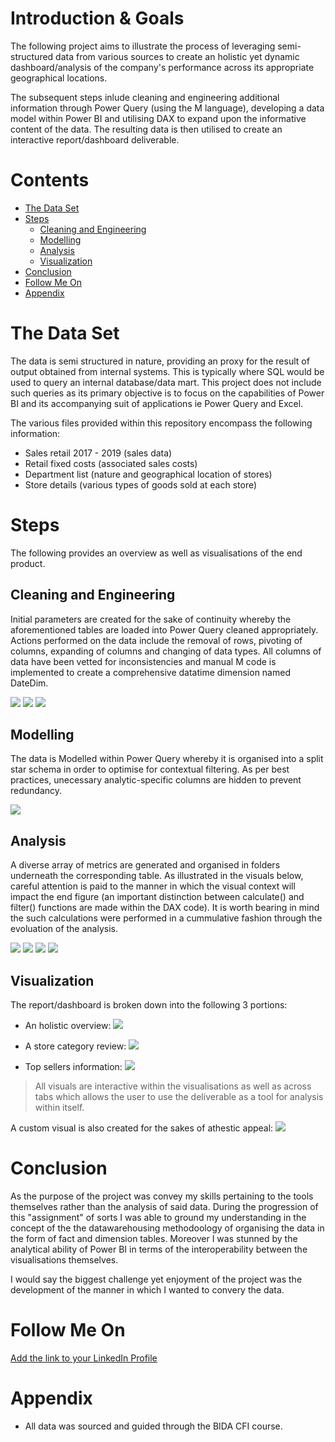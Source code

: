 # Introduction & Goals
The following project aims to illustrate the process of leveraging semi-structured data from various sources to create an holistic yet dynamic dashboard/analysis of the company's performance across its appropriate geographical locations. 

The subsequent steps inlude cleaning and engineering additional information through Power Query (using the M language), developing a data model within Power BI and utilising DAX to expand upon the informative content of the data. The resulting data is then utilised to create an interactive report/dashboard deliverable. 

# Contents

- [The Data Set](#the-data-set)
- [Steps](#steps)
  - [Cleaning and Engineering](#cleaning-and-engineering)
  - [Modelling](#modelling)
  - [Analysis](#analysis)
  - [Visualization](#visualization)
- [Conclusion](#conclusion)
- [Follow Me On](#follow-me-on)
- [Appendix](#appendix)

# The Data Set
The data is semi structured in nature, providing an proxy for the result of output obtained from internal systems. This is typically where SQL would be used to query an internal database/data mart. This project does not include such queries as its primary objective is to focus on the capabilities of Power BI and its accompanying suit of applications ie Power Query and Excel.

The various files provided within this repository encompass the following information: 
- Sales retail 2017 - 2019 (sales data)
- Retail fixed costs (associated sales costs)
- Department list (nature and geographical location of stores)
- Store details (various types of goods sold at each store)

# Steps
The following provides an overview as well as visualisations of the end product.

## Cleaning and Engineering
Initial parameters are created for the sake of continuity whereby the aforementioned tables are loaded into Power Query cleaned appropriately. Actions performed on the data include the removal of rows, pivoting of columns, expanding of columns and changing of data types. All columns of data have been vetted for inconsistencies and manual M code is implemented to create a comprehensive datatime dimension named DateDim. 

![](/Images/SalesFactTable1.png)
![](/Images/SalesFactTable2.png)
![](/Images/DateDim.png)

## Modelling
The data is Modelled within Power Query whereby it is organised into a split star schema in order to optimise for contextual filtering. As per best practices, unecessary analytic-specific columns are hidden to prevent redundancy. 

![](/Images/DataModel.png)

## Analysis
A diverse array of metrics are generated and organised in folders underneath the corresponding table. As illustrated in the visuals below, careful attention is paid to the manner in which the visual context will impact the end figure (an important distinction between calculate() and filter() functions are made within the DAX code). It is worth bearing in mind the such calculations were performed in a cummulative fashion through the evoluation of the analysis. 

![](Images/Analysis1.png)
![](Images/Analysis2.png)
![](Images/Analysis3.png)
![](Images/Analysis4.png)

## Visualization
The report/dashboard is broken down into the following 3 portions: 
- An holistic overview: 
![](/Images/Visual1.png)

- A store category review: 
![](/Images/Visual2.png)

- Top sellers information: 
![](/Images/Visual3.png)

> All visuals are interactive within the visualisations as well as across tabs which allows the user to use the deliverable as a tool for analysis within itself. 

A custom visual is also created for the sakes of athestic appeal: 
![](/Images/Visual5.png)

# Conclusion
As the purpose of the project was convey my skills pertaining to the tools themselves rather than the analysis of said data. During the progression of this "assignment" of sorts I was able to ground my understanding in the concept of the the datawarehousing methodoology of organising the data in the form of fact and dimension tables. Moreover I was stunned by the analytical ability of Power BI in terms of the interoperability between the visualisations themselves. 

I would say the biggest challenge yet enjoyment of the project was the development of the manner in which I wanted to convery the data. 

# Follow Me On
[Add the link to your LinkedIn Profile](https://www.linkedin.com/in/jeremie-verdoodt-7832a4166)

# Appendix
- All data was sourced and guided through the BIDA CFI course. 
